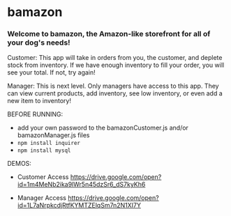 # bamazon

### Welcome to bamazon, the Amazon-like storefront for all of your dog's needs!

Customer: This app will take in orders from you, the customer, and deplete stock from inventory.  If we have enough inventory to fill your order, you will see your total.  If not, try again!

Manager: This is next level. Only managers have access to this app.  They can view current products, add inventory, see low inventory, or even add a new item to inventory!

BEFORE RUNNING:
- add your own password to the bamazonCustomer.js and/or bamazonManager.js files
- `npm install inquirer`
- `npm install mysql`

DEMOS:
- Customer Access
  https://drive.google.com/open?id=1m4MeNb2ika9lWr5n45dzSr6_dS7kyKh6
  
- Manager Access
  https://drive.google.com/open?id=1L7aNrpkcdjRtfKYMTZElqSm7n2N1XI7Y
